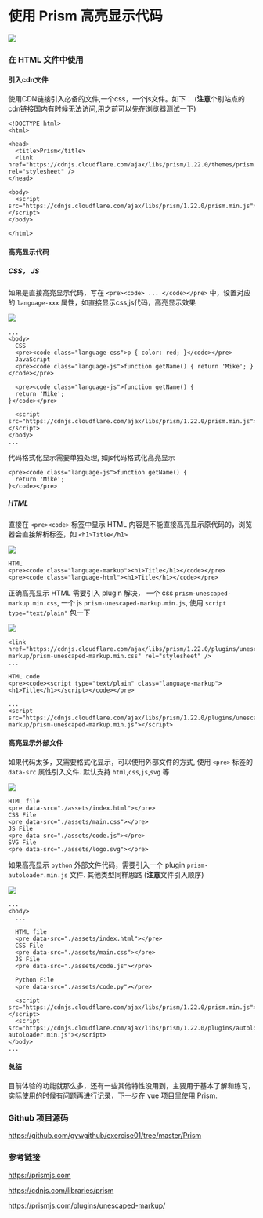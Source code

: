 # 使用 Prism 高亮显示代码

![](./assets/imgs/Screenshot1.png)

### 在 HTML 文件中使用

#### 引入cdn文件

使用CDN链接引入必备的文件,一个css，一个js文件。如下： (**注意**个别站点的cdn链接国内有时候无法访问,用之前可以先在浏览器测试一下)

~~~
<!DOCTYPE html>
<html>

<head>
  <title>Prism</title>
  <link href="https://cdnjs.cloudflare.com/ajax/libs/prism/1.22.0/themes/prism.min.css" rel="stylesheet" />
</head>

<body>
  <script src="https://cdnjs.cloudflare.com/ajax/libs/prism/1.22.0/prism.min.js"></script>
</body>

</html>
~~~

#### 高亮显示代码

##### CSS， JS

如果是直接高亮显示代码，写在 `<pre><code> ... </code></pre>` 中，设置对应的 `language-xxx` 属性，如直接显示css,js代码，高亮显示效果

![](./assets/imgs/Screenshot2.png)

~~~
...
<body>
  CSS
  <pre><code class="language-css">p { color: red; }</code></pre>
  JavaScript
  <pre><code class="language-js">function getName() { return 'Mike'; }</code></pre>

  <pre><code class="language-js">function getName() { 
  return 'Mike'; 
}</code></pre>

  <script src="https://cdnjs.cloudflare.com/ajax/libs/prism/1.22.0/prism.min.js"></script>
</body>
...
~~~

代码格式化显示需要单独处理, 如js代码格式化高亮显示

~~~
<pre><code class="language-js">function getName() { 
  return 'Mike'; 
}</code></pre>
~~~

##### HTML

直接在 `<pre><code>` 标签中显示 HTML 内容是不能直接高亮显示原代码的，浏览器会直接解析标签，如 `<h1>Title</h1>`

![](./assets/imgs/Screenshot5.png)

~~~
HTML
<pre><code class="language-markup"><h1>Title</h1></code></pre>
<pre><code class="language-html"><h1>Title</h1></code></pre>
~~~

正确高亮显示 HTML 需要引入 plugin 解决， 一个 css `prism-unescaped-markup.min.css`, 一个 js `prism-unescaped-markup.min.js`, 使用 `script type="text/plain"` 包一下

![](./assets/imgs/Screenshot6.png)

~~~
<link href="https://cdnjs.cloudflare.com/ajax/libs/prism/1.22.0/plugins/unescaped-markup/prism-unescaped-markup.min.css" rel="stylesheet" />
...

HTML code
<pre><code><script type="text/plain" class="language-markup"><h1>Title</h1></script></code></pre>

...
<script src="https://cdnjs.cloudflare.com/ajax/libs/prism/1.22.0/plugins/unescaped-markup/prism-unescaped-markup.min.js"></script>
~~~

#### 高亮显示外部文件

如果代码太多，又需要格式化显示，可以使用外部文件的方式, 使用 `<pre>` 标签的 `data-src` 属性引入文件. 默认支持 `html`,`css`,`js`,`svg` 等

![](./assets/imgs/Screenshot3.png)

~~~
HTML file
<pre data-src="./assets/index.html"></pre>
CSS File
<pre data-src="./assets/main.css"></pre>
JS File
<pre data-src="./assets/code.js"></pre>
SVG File
<pre data-src="./assets/logo.svg"></pre>
~~~

如果高亮显示 `python` 外部文件代码，需要引入一个 plugin `prism-autoloader.min.js` 文件. 其他类型同样思路 (**注意**文件引入顺序)

![](./assets/imgs/Screenshot4.png)

~~~
...
<body>
  ...

  HTML file
  <pre data-src="./assets/index.html"></pre>
  CSS File
  <pre data-src="./assets/main.css"></pre>
  JS File
  <pre data-src="./assets/code.js"></pre>

  Python File
  <pre data-src="./assets/code.py"></pre>

  <script src="https://cdnjs.cloudflare.com/ajax/libs/prism/1.22.0/prism.min.js"></script>
  <script src="https://cdnjs.cloudflare.com/ajax/libs/prism/1.22.0/plugins/autoloader/prism-autoloader.min.js"></script>
</body>
...
~~~

#### 总结

目前体验的功能就那么多，还有一些其他特性没用到，主要用于基本了解和练习，实际使用的时候有问题再进行记录，下一步在 vue 项目里使用 Prism.

### Github 项目源码

https://github.com/gywgithub/exercise01/tree/master/Prism

### 参考链接

https://prismjs.com

https://cdnjs.com/libraries/prism

https://prismjs.com/plugins/unescaped-markup/


